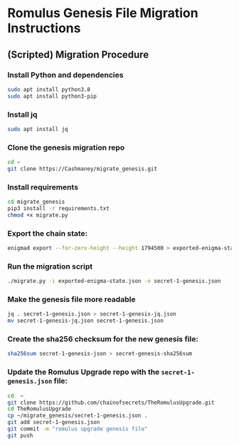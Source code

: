 # Romulus Genesis File Migration Instructions

## (Scripted) Migration Procedure

### Install Python and dependencies

```bash
sudo apt install python3.8
sudo apt install python3-pip
```

### Install jq

```bash
sudo apt install jq
```

### Clone the genesis migration repo

```bash
cd ~
git clone https://Cashmaney/migrate_genesis.git
```

### Install requirements
```bash
cd migrate_genesis
pip3 install -r requirements.txt
chmod +x migrate.py
```

### Export the chain state:

```bash
enigmad export --for-zero-height --height 1794500 > exported-enigma-state.json
```

### Run the migration script

```bash
./migrate.py -i exported-enigma-state.json -o secret-1-genesis.json
```

### Make the genesis file more readable

```bash
jq . secret-1-genesis.json > secret-1-genesis-jq.json
mv secret-1-genesis-jq.json secret-1-genesis.json
```

### Create the sha256 checksum for the new genesis file:

```bash
sha256sum secret-1-genesis-json > secret-genesis-sha256sum
```

### Update the Romulus Upgrade repo with the `secret-1-genesis.json` file:

```bash
cd	~
git clone https://github.com/chainofsecrets/TheRomulusUpgrade.git
cd TheRomulusUpgrade
cp ~/migrate_genesis/secret-1-genesis.json .
git add secret-1-genesis.json
git commit -m "romulus upgrade genesis file"
git push
```
